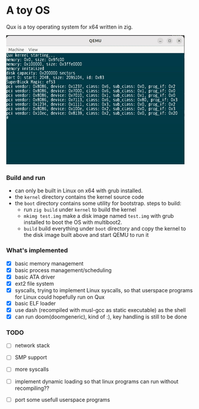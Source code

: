 # A toy OS

Qux is a toy operating system for x64 written in zig.

![run command with dash!](qux.gif)

### Build and run

- can only be built in Linux on x64 with grub installed. 
- the `kernel` directory contains the kernel source code
- the `boot` directory contains some utility for bootstrap. steps to build:
    - run `zig build` under `kernel` to build the kernel
    - `mkimg test.img` make a disk image named `test.img` with grub installed to boot the OS with multiboot2.
    - `build`  build everything under `boot` directory and copy the kernel to the disk image built above and start QEMU to run it

### What's implemented

- [x] basic memory management
- [x] basic process management/scheduling
- [x] basic ATA driver
- [x] ext2 file system
- [x] syscalls, trying to implement Linux syscalls, so that userspace programs for Linux could hopefully run on Qux 
- [x] basic ELF loader
- [x] use dash (recompiled with musl-gcc as static executable) as the shell
- [x] can run doom(doomgeneric), kind of :), key handling is still to be done

### TODO

- [ ] network stack
- [ ] SMP support
- [ ] more syscalls
- [ ] implement dynamic loading so that linux programs can run without recompiling??
- [ ] port some usefull userspace programs

